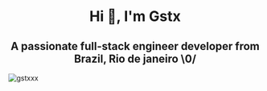 <div>
<h1 align="center">Hi 👋, I'm Gstx</h1>
<h2 align="center">A passionate full-stack engineer developer from Brazil, Rio de janeiro \0/</h2>
<img align="center" src="https://github-readme-streak-stats.herokuapp.com/?user=gstxxx&" alt="gstxxx" />
</div>
